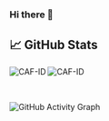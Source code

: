 ### Hi there 👋

<!--
**PICKFORD-DC/PICKFORD-DC** is a ✨ _special_ ✨ repository because its `README.md` (this file) appears on your GitHub profile.

Here are some ideas to get you started:

- 🔭 I’m currently working on ...
- 🌱 I’m currently learning ...
- 👯 I’m looking to collaborate on ...
- 🤔 I’m looking for help with ...
- 💬 Ask me about ...
- 📫 How to reach me: ...
- 😄 Pronouns: ...
- ⚡ Fun fact: ...
-->
## &#x1f4c8; GitHub Stats

<p align="left"><img align="left" src="https://github-readme-stats.vercel.app/api/top-langs?username=CAF-ID&show_icons=true&locale=en&layout=compact&theme=radical" alt="CAF-ID" /></p>

 

 <p><img align="center" src="https://github-readme-streak-stats.herokuapp.com/?user=CAF-ID&theme=radical" alt="CAF-ID" /></p>

 

 <br />

 

![GitHub Activity Graph](https://activity-graph.herokuapp.com/graph?username=CAF-ID&bg_color=000000&color=4fff67&line=4fff67&point=ffffff&area=true&hide_border=true)  


